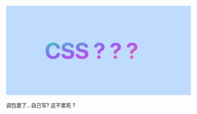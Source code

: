 ![Screenshot](https://github.com/NeilYeTAT/LearnCSSuseReact-Tailwind/blob/main/src/components/day017-typing-animation/Screenshot.png)

调包罢了...自己写? 这不累死 ?
